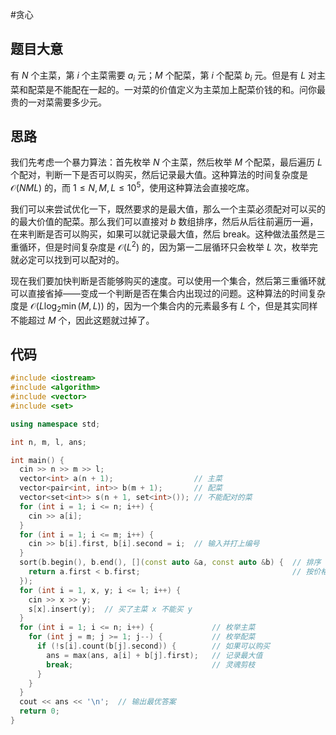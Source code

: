 #贪心

## 题目大意

有 $N$ 个主菜，第 $i$ 个主菜需要 $a_i$ 元；$M$ 个配菜，第 $i$ 个配菜 $b_i$ 元。但是有 $L$ 对主菜和配菜是不能配在一起的。一对菜的价值定义为主菜加上配菜价钱的和。问你最贵的一对菜需要多少元。

## 思路

我们先考虑一个暴力算法：首先枚举 $N$ 个主菜，然后枚举 $M$ 个配菜，最后遍历 $L$ 个配对，判断一下是否可以购买，然后记录最大值。这种算法的时间复杂度是 $\mathcal O(NML)$ 的，而 $1\le N,M,L\le 10^5$，使用这种算法会直接吃席。

我们可以来尝试优化一下，既然要求的是最大值，那么一个主菜必须配对可以买的的最大价值的配菜。那么我们可以直接对 $b$ 数组排序，然后从后往前遍历一遍，在来判断是否可以购买，如果可以就记录最大值，然后 break。这种做法虽然是三重循环，但是时间复杂度是 $\mathcal O(L^2)$ 的，因为第一二层循环只会枚举 $L$ 次，枚举完就必定可以找到可以配对的。

现在我们要加快判断是否能够购买的速度。可以使用一个集合，然后第三重循环就可以直接省掉——变成一个判断是否在集合内出现过的问题。这种算法的时间复杂度是 $\mathcal O(L\log_2\min(M,L))$ 的，因为一个集合内的元素最多有 $L$ 个，但是其实同样不能超过 $M$ 个，因此这题就过掉了。

## 代码

```cpp
#include <iostream>
#include <algorithm>
#include <vector>
#include <set>

using namespace std;

int n, m, l, ans;

int main() {
  cin >> n >> m >> l;
  vector<int> a(n + 1);                  // 主菜
  vector<pair<int, int>> b(m + 1);       // 配菜
  vector<set<int>> s(n + 1, set<int>()); // 不能配对的菜
  for (int i = 1; i <= n; i++) {
    cin >> a[i];
  }
  for (int i = 1; i <= m; i++) {
    cin >> b[i].first, b[i].second = i;  // 输入并打上编号
  }
  sort(b.begin(), b.end(), [](const auto &a, const auto &b) {  // 排序
    return a.first < b.first;                                  // 按价格排序
  });
  for (int i = 1, x, y; i <= l; i++) {
    cin >> x >> y;
    s[x].insert(y);  // 买了主菜 x 不能买 y
  }
  for (int i = 1; i <= n; i++) {             // 枚举主菜
    for (int j = m; j >= 1; j--) {           // 枚举配菜
      if (!s[i].count(b[j].second)) {        // 如果可以购买
        ans = max(ans, a[i] + b[j].first);   // 记录最大值
        break;                               // 灵魂剪枝
      }
    }
  }
  cout << ans << '\n';  // 输出最优答案
  return 0;
}
```